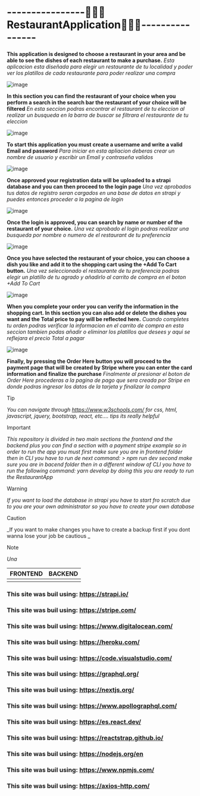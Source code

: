 # ----------------🧑🏽‍🍳**RestaurantApplication**👩🏽‍🍳----------------

**This application is designed to choose a restaurant in your area and be able to see the dishes of each restaurant to make a purchase.**
_Esta aplicacion esta diseñada para  elegir un restaurante de tu localidad y poder ver los platillos de cada restaurante para poder realizar una compra_

![image](https://github.com/RomanDominguez/Roman-DominguezFullStackRestaurantApplication/assets/146168127/e864c860-9e55-4c06-a21f-74722a885711)

**In this section you can find the restaurant of your choice when you perform a search in the search bar the restaurant of your choice will be filtered**
_En esta seccion podras encontrar el restaurant de tu eleccion al realizar un busqueda en la barra de buscar se filtrara el restaurante de tu eleccion_

![image](https://github.com/RomanDominguez/Roman-DominguezFullStackRestaurantApplication/assets/146168127/23bdd2e3-db93-4cb6-aa39-8600024b7c75)

**To start this application you must create a username and write a valid Email and password**
_Para iniciar en esta apliacion deberas crear un nombre de usuario y escribir un Email y contraseña validos_

![image](https://github.com/RomanDominguez/Roman-DominguezFullStackRestaurantApplication/assets/146168127/72571b36-f285-4dd0-8030-9fdc60134e2a)

**Once approved your registration data will be uploaded to a strapi database and you can then proceed to the login page**
_Una vez aprobados tus datos de registro seran cargados en una base de datos en strapi y puedes entonces proceder a la pagina de login_

![image](https://github.com/RomanDominguez/Roman-DominguezFullStackRestaurantApplication/assets/146168127/01cf8cfa-c01d-41ef-9679-e6d4098fbe7d)

**Once the login is approved, you can search by name or number of the restaurant of your choice.**
_Una vez aprobado el login podras realizar una busqueda por nombre o numero de el restaurant de tu preferencia_

![image](https://github.com/RomanDominguez/Roman-DominguezFullStackRestaurantApplication/assets/146168127/3aa944b5-ff90-46ed-9414-762cfd1e2c93)

 **Once you have selected the restaurant of your choice, you can choose a dish you like and add it to the shopping cart using the +Add To Cart button.**
 _Una vez seleccionado el restaurante de tu preferencia podras elegir un platillo de tu agrado y añadirlo al carrito de compra en el boton +Add To Cart_

 ![image](https://github.com/RomanDominguez/Roman-DominguezFullStackRestaurantApplication/assets/146168127/351aa946-e619-4322-ade0-fe9c7db66f7f)

**When you complete your order you can verify the information in the shopping cart. In this section you can also add or delete the dishes you want and the Total price to pay will be reflected here.**
_Cuando completes tu orden podras verificar la informacion en el carrito de compra en esta seccion tambien podas añadir o eliminar los platillos que desees y aqui se reflejara el precio Total a pagar_

![image](https://github.com/RomanDominguez/Roman-DominguezFullStackRestaurantApplication/assets/146168127/8404a532-7b3b-4484-939a-af16e75552bd)

**Finally, by pressing the Order Here button you will proceed to the payment page that will be created by Stripe where you can enter the card information and finalize the purchase**
_Finalmente al presionar el boton de Order Here procederas a la pagina de pago que sera creada por Stripe en donde podras ingresar los datos de la tarjeta y finalizar la compra_


>[!TIP]
>_You can navigate through https://www.w3schools.com/ for css, html, javascript, jquery, bootstrap, react, etc.... tips its really helpful_
>
 
> [!IMPORTANT]
>_This repository is divided in two main sections the frontend and the backend plus you can find a section with a payment stripe example so in order to run the app you must
> first make sure you are in frontend folder then in CLI you have to run de next command: > npm run dev
> second make sure you are in bacend folder then in a different window of CLI you have to run the following command: yarn develop
> by doing this you are ready to run the RestaurantApp_

>[!WARNING]
>_If you want to load the database in strapi you have to start fro scratch due to you are your own administrator so you have to create your own database_

>[!CAUTION]
>_If you want to make changes you have to create a backup first if you dont wanna lose your job be cautious _
>

>[!NOTE]
>_Una_

| FRONTEND      | BACKEND       |
| ------------- | ------------- |
|               |               |



### **This site was buil using:**  https://strapi.io/
### **This site was buil using:**  https://stripe.com/
### **This site was buil using:**  https://www.digitalocean.com/
### **This site was buil using:**  https://heroku.com/
### **This site was buil using:**  https://code.visualstudio.com/
### **This site was buil using:**  https://graphql.org/
### **This site was buil using:**  https://nextjs.org/
### **This site was buil using:**  https://www.apollographql.com/
### **This site was buil using:**  https://es.react.dev/
### **This site was buil using:**  https://reactstrap.github.io/
### **This site was buil using:**  https://nodejs.org/en
### **This site was buil using:**  https://www.npmjs.com/
### **This site was buil using:**  https://axios-http.com/
